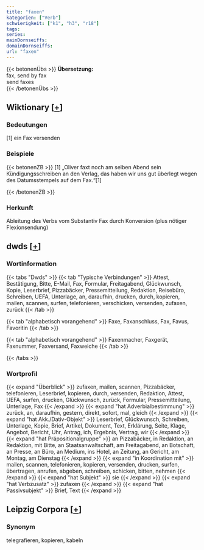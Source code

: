 ```yaml
---
title: "faxen"
kategorien: ["Verb"]
schwierigkeit: ["k1", "h3", "r18"]
tags:
series:
mainDornseiffs:
domainDornseiffs:
url: "faxen"
---
```


{{< betonenÜbs >}}
**Übersetzung:**  
fax, send by fax  
send faxes  
{{< /betonenÜbs >}}

## Wiktionary [[+](https://de.wiktionary.org/wiki/faxen)]

### Bedeutungen
[1] ein Fax versenden  

### Beispiele
{{< betonenZB >}}
[1] „Oliver faxt noch am selben Abend sein Kündigungsschreiben an den Verlag, das haben wir uns gut überlegt  wegen des Datumsstempels auf dem Fax.“[1]  

{{< /betonenZB >}}
### Herkunft
Ableitung des Verbs vom Substantiv Fax durch Konversion (plus nötiger Flexionsendung)  



## dwds [[+](https://www.dwds.de/wb/faxen)]

### Wortinformation
{{< tabs "Dwds" >}}
{{< tab "Typische Verbindungen" >}}
Attest, Bestätigung, Bitte, E-Mail, Fax, Formular, Freitagabend, Glückwunsch, Kopie, Leserbrief, Pizzabäcker, Pressemitteilung, Redaktion, Reisebüro, Schreiben, UEFA, Unterlage, an, daraufhin, drucken, durch, kopieren, mailen, scannen, surfen, telefonieren, verschicken, versenden, zufaxen, zurück
{{< /tab >}}

{{< tab "alphabetisch vorangehend" >}}
Faxe, Faxanschluss, Fax, Favus, Favoritin
{{< /tab >}}

{{< tab "alphabetisch vorangehend" >}}
Faxenmacher, Faxgerät, Faxnummer, Faxversand, Faxweiche
{{< /tab >}}

{{< /tabs >}}

### Wortprofil
{{< expand "Überblick" >}} zufaxen, mailen, scannen, Pizzabäcker, telefonieren, Leserbrief, kopieren, durch, versenden, Redaktion, Attest, UEFA, surfen, drucken, Glückwunsch, zurück, Formular, Pressemitteilung, Unterlage, Fax {{< /expand >}}
{{< expand "hat Adverbialbestimmung" >}} zurück, an, daraufhin, gestern, direkt, sofort, mal, gleich {{< /expand >}}
{{< expand "hat Akk./Dativ-Objekt" >}} Leserbrief, Glückwunsch, Schreiben, Unterlage, Kopie, Brief, Artikel, Dokument, Text, Erklärung, Seite, Klage, Angebot, Bericht, Uhr, Antrag, ich, Ergebnis, Vertrag, wir {{< /expand >}}
{{< expand "hat Präpositionalgruppe" >}} an Pizzabäcker, in Redaktion, an Redaktion, mit Bitte, an Staatsanwaltschaft, am Freitagabend, an Botschaft, an Presse, an Büro, an Medium, ins Hotel, an Zeitung, an Gericht, am Montag, am Dienstag {{< /expand >}}
{{< expand "in Koordination mit" >}} mailen, scannen, telefonieren, kopieren, versenden, drucken, surfen, übertragen, anrufen, abgeben, schreiben, schicken, bitten, nehmen {{< /expand >}}
{{< expand "hat Subjekt" >}} sie {{< /expand >}}
{{< expand "hat Verbzusatz" >}} zufaxen {{< /expand >}}
{{< expand "hat Passivsubjekt" >}} Brief, Text {{< /expand >}}

## Leipzig Corpora [[+](https://corpora.uni-leipzig.de/en/res?word=faxen&corpusId=deu_newscrawl-public_2018)]


### Synonym
telegrafieren, kopieren, kabeln

